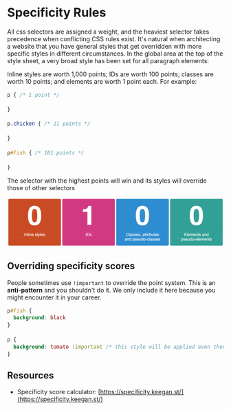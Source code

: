 # Specificity Rules

All css selectors are assigned a weight, and the heaviest selector takes precedence when conflicting CSS rules exist. It's natural when architecting a website that you have general styles that get overridden with more specific styles in different circumstances. In the global area at the top of the style sheet, a very broad style has been set for all paragraph elements:

Inline styles are worth 1,000 points; IDs are worth 100 points; classes are worth 10 points; and elements are worth 1 point each. For example:

```css
p { /* 1 point */

}

p.chicken { /* 11 points */

}

p#fish { /* 101 points */

}
```

The selector with the highest points will win and its styles will override those of other selectors

![](../.gitbook/assets/specificity_score.png)

## Overriding specificity scores

People sometimes use `!important` to override the point system. This is an **anti-pattern** and you shouldn't do it. We only include it here because you might encounter it in your career.

```css
p#fish {
  background: black
}

p {
  background: tomato !important /* this style will be applied even though p#fish has a higher specificity score */
}
```

## Resources

* Specificity score calculator: [https://specificity.keegan.st/](https://specificity.keegan.st/)

